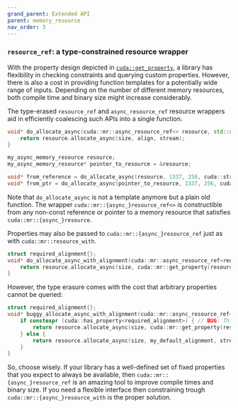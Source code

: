 ```yaml
---
grand_parent: Extended API
parent: memory_resource
nav_order: 3
---
```


### `resource_ref`: a type-constrained resource wrapper

With the property design depicted in [`cuda::get_property`](cuda::get_property), a library has flexibility in checking constraints and querying custom properties. However, there is also a cost in providing function templates for a potentially wide range of inputs. Depending on the number of different memory resources, both compile time and binary size might increase considerably.

The type-erased `resource_ref` and `async_resource_ref` resource wrappers aid in efficiently coalescing such APIs into a single function.

```c++
void* do_allocate_async(cuda::mr::async_resource_ref<> resource, std::size_t size, std::size_t align, cuda::stream_ref stream) {
    return resource.allocate_async(size, align, stream);
}

my_async_memory_resource resource;
my_async_memory_resource* pointer_to_resource = &resource;

void* from_reference = do_allocate_async(resource, 1337, 256, cuda::stream_ref{});
void* from_ptr = do_allocate_async(pointer_to_resource, 1337, 256, cuda::stream_ref{});
```

Note that `do_allocate_async` is not a template anymore but a plain old function. The wrapper `cuda::mr::{async_}resource_ref<>` is constructible from any non-const reference or pointer to a memory resource that satisfies `cuda::mr::{async_}resource`.

Properties may also be passed to `cuda::mr::{async_}resource_ref` just as with `cuda::mr::resource_with`.

```c++
struct required_alignment{};
void* do_allocate_async_with_alignment(cuda::mr::async_resource_ref<required_alignment> resource, std::size_t size, cuda::stream_ref stream) {
    return resource.allocate_async(size, cuda::mr::get_property(resource, required_alignment), stream);
}
```

However, the type erasure comes with the cost that arbitrary properties cannot be queried:

```c++
struct required_alignment{};
void* buggy_allocate_async_with_alignment(cuda::mr::async_resource_ref<> resource, std::size_t size, cuda::stream_ref stream) {
    if constexpr (cuda::has_property<required_alignment>) { // BUG: This will always be false
        return resource.allocate_async(size, cuda::mr::get_property(resource, required_alignment), stream);
    } else {
        return resource.allocate_async(size, my_default_alignment, stream);
    }
}
```

So, choose wisely. If your library has a well-defined set of fixed properties that you expect to always be available, then `cuda::mr::{async_}resource_ref` is an amazing tool to improve compile times and binary size. If you need a flexible interface then constraining trough `cuda::mr::{async_}resource_with` is the proper solution.

